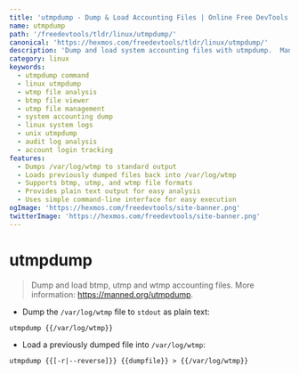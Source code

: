 ```yaml
---
title: 'utmpdump - Dump & Load Accounting Files | Online Free DevTools by Hexmos'
name: utmpdump
path: '/freedevtools/tldr/linux/utmpdump/'
canonical: 'https://hexmos.com/freedevtools/tldr/linux/utmpdump/'
description: 'Dump and load system accounting files with utmpdump.  Manage btmp, utmp, and wtmp files easily. Free online tool, no registration required.'
category: linux
keywords:
  - utmpdump command
  - linux utmpdump
  - wtmp file analysis
  - btmp file viewer
  - utmp file management
  - system accounting dump
  - linux system logs
  - unix utmpdump
  - audit log analysis
  - account login tracking
features:
  - Dumps /var/log/wtmp to standard output
  - Loads previously dumped files back into /var/log/wtmp
  - Supports btmp, utmp, and wtmp file formats
  - Provides plain text output for easy analysis
  - Uses simple command-line interface for easy execution
ogImage: 'https://hexmos.com/freedevtools/site-banner.png'
twitterImage: 'https://hexmos.com/freedevtools/site-banner.png'
---
```


# utmpdump

> Dump and load btmp, utmp and wtmp accounting files.
> More information: <https://manned.org/utmpdump>.

- Dump the `/var/log/wtmp` file to `stdout` as plain text:

`utmpdump {{/var/log/wtmp}}`

- Load a previously dumped file into `/var/log/wtmp`:

`utmpdump {{[-r|--reverse]}} {{dumpfile}} > {{/var/log/wtmp}}`
